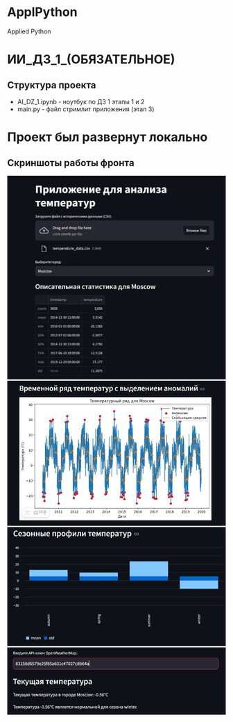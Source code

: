 # ApplPython
Applied Python

# ИИ_ДЗ_1_(ОБЯЗАТЕЛЬНОЕ)

## Структура проекта
- AI_DZ_1.ipynb - ноутбук по ДЗ 1 этапы 1 и 2
- main.py - файл стримлит приложения (этап 3)

# Проект был развернут локально
## Скриншоты работы фронта

![alt text](/scr_1.jpeg)
![alt text](/scr_2.jpeg)
![alt text](/scr_3.jpeg)
![alt text](/scr_4.jpeg)
